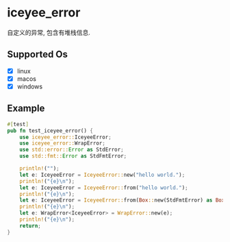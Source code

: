 
# iceyee_error

自定义的异常, 包含有堆栈信息.

## Supported Os

- [x] linux
- [x] macos
- [x] windows

## Example

```rust
#[test]
pub fn test_iceyee_error() {
    use iceyee_error::IceyeeError;
    use iceyee_error::WrapError;
    use std::error::Error as StdError;
    use std::fmt::Error as StdFmtError;

    println!("");
    let e: IceyeeError = IceyeeError::new("hello world.");
    println!("{e}\n");
    let e: IceyeeError = IceyeeError::from("hello world.");
    println!("{e}\n");
    let e: IceyeeError = IceyeeError::from(Box::new(StdFmtError) as Box<dyn StdError>);
    println!("{e}\n");
    let e: WrapError<IceyeeError> = WrapError::new(e);
    println!("{e}\n");
    return;
}
```
